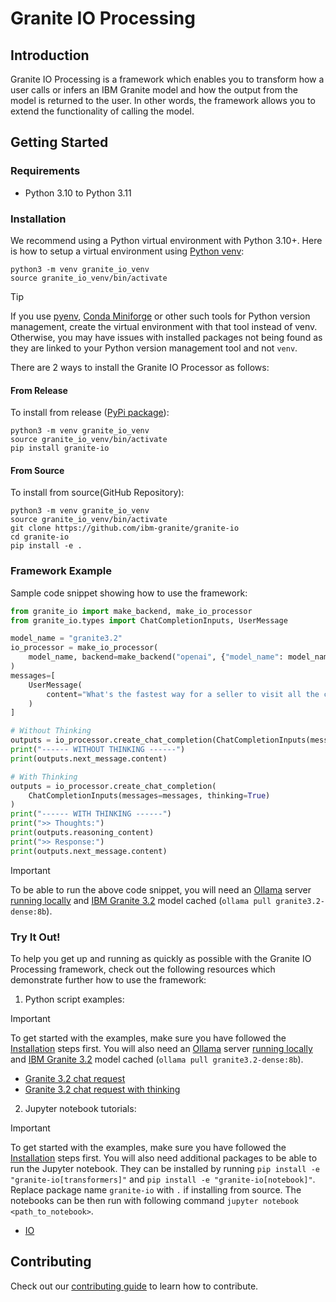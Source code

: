 # Granite IO Processing

## Introduction

Granite IO Processing is a framework which enables you to transform how a user calls or infers an IBM Granite model and how the output from the model is returned to the user. In other words, the framework allows you to extend the functionality of calling the model.

## Getting Started

### Requirements

* Python 3.10 to Python 3.11

### Installation

We recommend using a Python virtual environment with Python 3.10+. Here is how to setup a virtual environment using [Python venv](https://docs.python.org/3/library/venv.html):

```
python3 -m venv granite_io_venv
source granite_io_venv/bin/activate
```

> [!TIP]
> If you use [pyenv](https://github.com/pyenv/pyenv), [Conda Miniforge](https://github.com/conda-forge/miniforge) or other such tools for Python version management, create the virtual environment with that tool instead of venv. Otherwise, you may have issues with installed packages not being found as they are linked to your Python version management tool and not `venv`.

There are 2 ways to install the Granite IO Processor as follows:

#### From Release

To install from release ([PyPi package](https://pypi.org/project/granite-io/)):

```shell
python3 -m venv granite_io_venv
source granite_io_venv/bin/activate
pip install granite-io
```

#### From Source

To install from source(GitHub Repository):

```shell
python3 -m venv granite_io_venv
source granite_io_venv/bin/activate
git clone https://github.com/ibm-granite/granite-io
cd granite-io
pip install -e .
```

### Framework Example

Sample code snippet showing how to use the framework:

```py
from granite_io import make_backend, make_io_processor
from granite_io.types import ChatCompletionInputs, UserMessage

model_name = "granite3.2"
io_processor = make_io_processor(
    model_name, backend=make_backend("openai", {"model_name": model_name})
)
messages=[
    UserMessage(
        content="What's the fastest way for a seller to visit all the cities in their region?",
    )
]

# Without Thinking
outputs = io_processor.create_chat_completion(ChatCompletionInputs(messages=messages))
print("------ WITHOUT THINKING ------")
print(outputs.next_message.content)

# With Thinking
outputs = io_processor.create_chat_completion(
    ChatCompletionInputs(messages=messages, thinking=True)
)
print("------ WITH THINKING ------")
print(">> Thoughts:")
print(outputs.reasoning_content)
print(">> Response:")
print(outputs.next_message.content)
```

> [!IMPORTANT]  
> To be able to run the above code snippet, you will need an [Ollama](https://ollama.com/) server [running locally](https://github.com/ollama/ollama?tab=readme-ov-file#start-ollama) and [IBM Granite 3.2](https://www.ibm.com/granite) model cached (`ollama pull granite3.2-dense:8b`).

### Try It Out!

To help you get up and running as quickly as possible with the Granite IO Processing framework, check out the following resources which demonstrate further how to use the framework:

1. Python script examples:

> [!IMPORTANT]  
> To get started with the examples, make sure you have followed the [Installation](#installation) steps first. You will also need an [Ollama](https://ollama.com/) server [running locally](https://github.com/ollama/ollama?tab=readme-ov-file#start-ollama) and [IBM Granite 3.2](https://www.ibm.com/granite) model cached (`ollama pull granite3.2-dense:8b`).

   - [Granite 3.2 chat request](./examples/model_chat.py)
   - [Granite 3.2 chat request with thinking](./examples/inference_with_thinking.py)

2. Jupyter notebook tutorials:

> [!IMPORTANT]  
> To get started with the examples, make sure you have followed the [Installation](#installation) steps first. You will also need additional packages to be able to run the Jupyter notebook. They can be installed by running `pip install -e "granite-io[transformers]"` and `pip install -e "granite-io[notebook]"`. Replace package name `granite-io` with `.` if installing from source. The notebooks can be then run with following command `jupyter notebook <path_to_notebook>`.

   - [IO](./notebooks/io.ipynb)

## Contributing

Check out our [contributing guide](CONTRIBUTING.md) to learn how to contribute.
